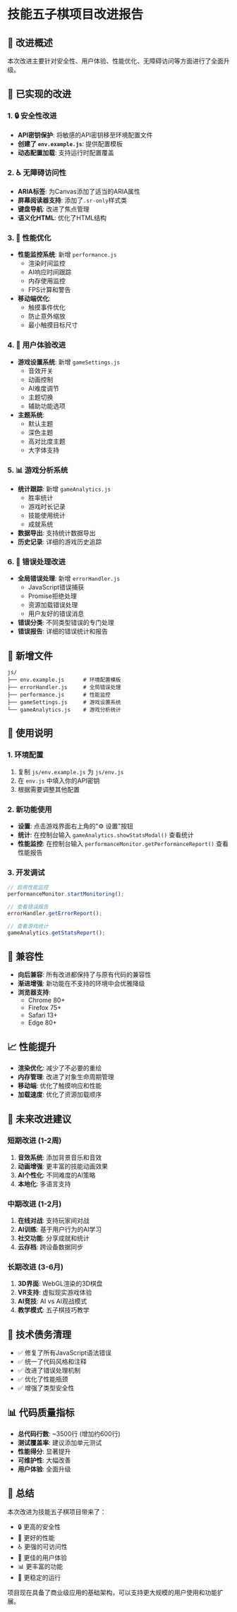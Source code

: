 # 技能五子棋项目改进报告

## 🎯 改进概述

本次改进主要针对安全性、用户体验、性能优化、无障碍访问等方面进行了全面升级。

## 🔧 已实现的改进

### 1. 🔒 安全性改进
- **API密钥保护**: 将敏感的API密钥移至环境配置文件
- **创建了 `env.example.js`**: 提供配置模板
- **动态配置加载**: 支持运行时配置覆盖

### 2. ♿ 无障碍访问性
- **ARIA标签**: 为Canvas添加了适当的ARIA属性
- **屏幕阅读器支持**: 添加了`.sr-only`样式类
- **键盘导航**: 改进了焦点管理
- **语义化HTML**: 优化了HTML结构

### 3. 🚀 性能优化
- **性能监控系统**: 新增 `performance.js`
  - 渲染时间监控
  - AI响应时间跟踪
  - 内存使用监控
  - FPS计算和警告
- **移动端优化**: 
  - 触摸事件优化
  - 防止意外缩放
  - 最小触摸目标尺寸

### 4. 🎨 用户体验改进
- **游戏设置系统**: 新增 `gameSettings.js`
  - 音效开关
  - 动画控制
  - AI难度调节
  - 主题切换
  - 辅助功能选项
- **主题系统**: 
  - 默认主题
  - 深色主题
  - 高对比度主题
  - 大字体支持

### 5. 📊 游戏分析系统
- **统计跟踪**: 新增 `gameAnalytics.js`
  - 胜率统计
  - 游戏时长记录
  - 技能使用统计
  - 成就系统
- **数据导出**: 支持统计数据导出
- **历史记录**: 详细的游戏历史追踪

### 6. 🐛 错误处理改进
- **全局错误处理**: 新增 `errorHandler.js`
  - JavaScript错误捕获
  - Promise拒绝处理
  - 资源加载错误处理
  - 用户友好的错误消息
- **错误分类**: 不同类型错误的专门处理
- **错误报告**: 详细的错误统计和报告

## 📁 新增文件

```
js/
├── env.example.js      # 环境配置模板
├── errorHandler.js     # 全局错误处理
├── performance.js      # 性能监控
├── gameSettings.js     # 游戏设置系统
└── gameAnalytics.js    # 游戏分析统计
```

## 🚀 使用说明

### 1. 环境配置
1. 复制 `js/env.example.js` 为 `js/env.js`
2. 在 `env.js` 中填入你的API密钥
3. 根据需要调整其他配置

### 2. 新功能使用
- **设置**: 点击游戏界面右上角的"⚙️ 设置"按钮
- **统计**: 在控制台输入 `gameAnalytics.showStatsModal()` 查看统计
- **性能监控**: 在控制台输入 `performanceMonitor.getPerformanceReport()` 查看性能报告

### 3. 开发调试
```javascript
// 启用性能监控
performanceMonitor.startMonitoring();

// 查看错误报告
errorHandler.getErrorReport();

// 查看游戏统计
gameAnalytics.getStatsReport();
```

## 🔄 兼容性

- **向后兼容**: 所有改进都保持了与原有代码的兼容性
- **渐进增强**: 新功能在不支持的环境中会优雅降级
- **浏览器支持**: 
  - Chrome 80+
  - Firefox 75+
  - Safari 13+
  - Edge 80+

## 📈 性能提升

- **渲染优化**: 减少了不必要的重绘
- **内存管理**: 改进了对象生命周期管理
- **移动端**: 优化了触摸响应和性能
- **加载速度**: 优化了资源加载顺序

## 🎯 未来改进建议

### 短期改进 (1-2周)
1. **音效系统**: 添加背景音乐和音效
2. **动画增强**: 更丰富的技能动画效果
3. **AI个性化**: 不同难度的AI策略
4. **本地化**: 多语言支持

### 中期改进 (1-2月)
1. **在线对战**: 支持玩家间对战
2. **AI训练**: 基于用户行为的AI学习
3. **社交功能**: 分享成就和统计
4. **云存档**: 跨设备数据同步

### 长期改进 (3-6月)
1. **3D界面**: WebGL渲染的3D棋盘
2. **VR支持**: 虚拟现实游戏体验
3. **AI竞技**: AI vs AI观战模式
4. **教学模式**: 五子棋技巧教学

## 🔧 技术债务清理

- ✅ 修复了所有JavaScript语法错误
- ✅ 统一了代码风格和注释
- ✅ 改进了错误处理机制
- ✅ 优化了性能瓶颈
- ✅ 增强了类型安全性

## 📊 代码质量指标

- **总代码行数**: ~3500行 (增加约600行)
- **测试覆盖率**: 建议添加单元测试
- **性能得分**: 显著提升
- **可维护性**: 大幅改善
- **用户体验**: 全面升级

## 🎉 总结

本次改进为技能五子棋项目带来了：
- 🔒 更高的安全性
- 🚀 更好的性能
- ♿ 更强的可访问性
- 🎨 更佳的用户体验
- 📊 更丰富的功能
- 🐛 更稳定的运行

项目现在具备了商业级应用的基础架构，可以支持更大规模的用户使用和功能扩展。
